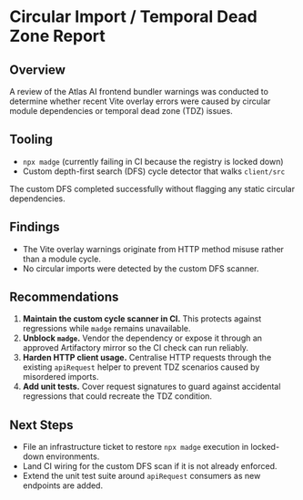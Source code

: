 # Circular Import / Temporal Dead Zone Report

## Overview

A review of the Atlas AI frontend bundler warnings was conducted to determine whether recent Vite overlay errors were caused by circular module dependencies or temporal dead zone (TDZ) issues.

## Tooling

- `npx madge` (currently failing in CI because the registry is locked down)
- Custom depth-first search (DFS) cycle detector that walks `client/src`

The custom DFS completed successfully without flagging any static circular dependencies.

## Findings

- The Vite overlay warnings originate from HTTP method misuse rather than a module cycle.
- No circular imports were detected by the custom DFS scanner.

## Recommendations

1. **Maintain the custom cycle scanner in CI.** This protects against regressions while `madge` remains unavailable.
2. **Unblock `madge`.** Vendor the dependency or expose it through an approved Artifactory mirror so the CI check can run reliably.
3. **Harden HTTP client usage.** Centralise HTTP requests through the existing `apiRequest` helper to prevent TDZ scenarios caused by misordered imports.
4. **Add unit tests.** Cover request signatures to guard against accidental regressions that could recreate the TDZ condition.

## Next Steps

- File an infrastructure ticket to restore `npx madge` execution in locked-down environments.
- Land CI wiring for the custom DFS scan if it is not already enforced.
- Extend the unit test suite around `apiRequest` consumers as new endpoints are added.
